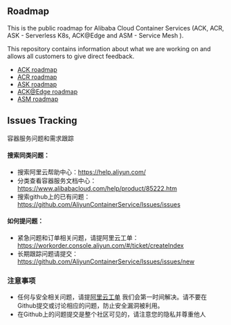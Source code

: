 ## Roadmap

This is the public roadmap for Alibaba Cloud Container Services (ACK, ACR, ASK - Serverless K8s, ACK@Edge and ASM - Service Mesh ).

This repository contains information about what we are working on and allows all customers to give direct feedback.

* [ACK roadmap](https://github.com/AliyunContainerService/roadmap/projects/1)
* [ACR roadmap](https://github.com/AliyunContainerService/roadmap/projects/3)
* [ASK roadmap](https://github.com/AliyunContainerService/roadmap/projects/4)
* [ACK@Edge roadmap](https://github.com/AliyunContainerService/roadmap/projects/5)
* [ASM roadmap](https://github.com/AliyunContainerService/roadmap/projects/6)

## Issues Tracking

容器服务问题和需求跟踪

#### 搜索同类问题：

* 搜索阿里云帮助中心：https://help.aliyun.com/
* 分类查看容器服务文档中心：https://www.alibabacloud.com/help/product/85222.htm
* 搜索github上的已有问题：https://github.com/AliyunContainerService/Issues/issues

#### 如何提问题：

* 紧急问题和订单相关问题，请提阿里云工单：https://workorder.console.aliyun.com/#/ticket/createIndex
* 长期跟踪问题请提交：https://github.com/AliyunContainerService/Issues/issues/new


### 注意事项
* 任何与安全相关问题，请提[阿里云工单](https://workorder.console.aliyun.com/#/ticket/createIndex) 我们会第一时间解决。请不要在Github提交或讨论相应的问题，防止安全漏洞被利用。
* 在Github上的问题提交是整个社区可见的，请注意您的隐私并尊重他人
